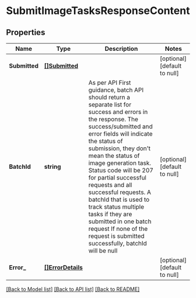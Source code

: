 # SubmitImageTasksResponseContent

## Properties
Name | Type | Description | Notes
------------ | ------------- | ------------- | -------------
**Submitted** | [**[]Submitted**](Submitted.md) |  | [optional] [default to null]
**BatchId** | **string** | As per API First guidance, batch API should return a separate list for success and errors in the response. The success/submitted and error fields will indicate the status of submission, they don&#x27;t mean the status of image generation task. Status code will be 207 for partial successful requests and all successful requests. A batchId that is used to track status multiple tasks if they are submitted in one batch request If none of the request is submitted successfully, batchId will be null | [optional] [default to null]
**Error_** | [**[]ErrorDetails**](ErrorDetails.md) |  | [optional] [default to null]

[[Back to Model list]](../README.md#documentation-for-models) [[Back to API list]](../README.md#documentation-for-api-endpoints) [[Back to README]](../README.md)


